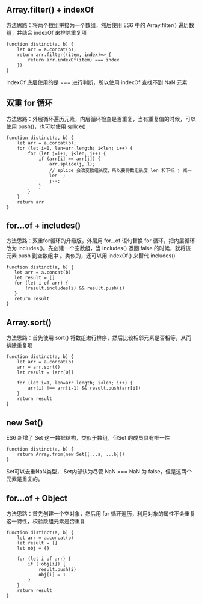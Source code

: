 ## Array.filter() + indexOf
方法思路：将两个数组拼接为一个数组，然后使用 ES6 中的 Array.filter() 遍历数组，并结合 indexOf 来排除重复项

```
function distinct(a, b) {
    let arr = a.concat(b);
    return arr.filter((item, index)=> {
        return arr.indexOf(item) === index
    })
}
```
indexOf 底层使用的是 === 进行判断，所以使用 indexOf 查找不到 NaN 元素



## 双重 for 循环


方法思路：外层循环遍历元素，内层循环检查是否重复，当有重复值的时候，可以使用 push()，也可以使用 splice()

```
function distinct(a, b) {
    let arr = a.concat(b);
    for (let i=0, len=arr.length; i<len; i++) {
        for (let j=i+1; j<len; j++) {
            if (arr[i] == arr[j]) {
                arr.splice(j, 1);
                // splice 会改变数组长度，所以要将数组长度 len 和下标 j 减一
                len--;
                j--;
            }
        }
    }
    return arr
}
```



## for...of + includes()

方法思路：双重for循环的升级版，外层用 for...of 语句替换 for 循环，把内层循环改为 includes()。先创建一个空数组，当 includes() 返回 false 的时候，就将该元素 push 到空数组中 。类似的，还可以用 indexOf() 来替代 includes()

 ```
 function distinct(a, b) {
    let arr = a.concat(b)
    let result = []
    for (let i of arr) {
        !result.includes(i) && result.push(i)
    }
    return result
}
 ```



## Array.sort()

方法思路：首先使用 sort() 将数组进行排序，然后比较相邻元素是否相等，从而排除重复项

```
function distinct(a, b) {
    let arr = a.concat(b)
    arr = arr.sort()
    let result = [arr[0]]

    for (let i=1, len=arr.length; i<len; i++) {
        arr[i] !== arr[i-1] && result.push(arr[i])
    }
    return result
}
```



## new Set()

ES6 新增了 Set 这一数据结构，类似于数组，但Set 的成员具有唯一性

```
function distinct(a, b) {
    return Array.from(new Set([...a, ...b]))
}
```
Set可以去重NaN类型， Set内部认为尽管 NaN === NaN 为 false，但是这两个元素是重复的。



## for...of + Object

方法思路：首先创建一个空对象，然后用 for 循环遍历，利用对象的属性不会重复这一特性，校验数组元素是否重复

```
function distinct(a, b) {
    let arr = a.concat(b)
    let result = []
    let obj = {}

    for (let i of arr) {
        if (!obj[i]) {
            result.push(i)
            obj[i] = 1
        }
    }
    return result
}
```